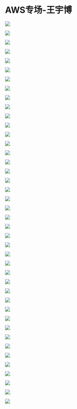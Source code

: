 # AWS专场-王宇博

![](images\091853317QfsmOm\201905130918_4.png)

![](images\091853317QfsmOm\201905130918_5.png)

![](images\091853317QfsmOm\201905130918_6.png)

![](images\091853317QfsmOm\201905130918_7.png)

![](images\091853317QfsmOm\201905130918_8.png)

![](images\091853317QfsmOm\201905130918_9.png)

![](images\091853317QfsmOm\201905130918_10.png)

![](images\091853317QfsmOm\201905130918_11.png)

![](images\091853317QfsmOm\201905130918_12.png)

![](images\091853317QfsmOm\201905130918_13.png)

![](images\091853317QfsmOm\201905130918_14.png)

![](images\091853317QfsmOm\201905130918_15.png)

![](images\091853317QfsmOm\201905130918_16.png)

![](images\091853317QfsmOm\201905130918_17.png)

![](images\091853317QfsmOm\201905130918_18.png)

![](images\091853317QfsmOm\201905130918_19.png)

![](images\091853317QfsmOm\201905130918_20.png)

![](images\091853317QfsmOm\201905130918_21.png)

![](images\091853317QfsmOm\201905130918_22.png)

![](images\091853317QfsmOm\201905130918_23.png)

![](images\091853317QfsmOm\201905130918_24.png)

![](images\091853317QfsmOm\201905130918_25.png)

![](images\091853317QfsmOm\201905130918_26.png)

![](images\091853317QfsmOm\201905130918_27.png)

![](images\091853317QfsmOm\201905130918_28.png)

![](images\091853317QfsmOm\201905130918_29.png)

![](images\091853317QfsmOm\201905130918_30.png)

![](images\091853317QfsmOm\201905130918_31.png)

![](images\091853317QfsmOm\201905130918_32.png)

![](images\091853317QfsmOm\201905130918_33.png)

![](images\091853317QfsmOm\201905130918_34.png)

![](images\091853317QfsmOm\201905130918_35.png)

![](images\091853317QfsmOm\201905130918_36.png)

![](images\091853317QfsmOm\201905130918_37.png)

![](images\091853317QfsmOm\201905130918_38.png)

![](images\091853317QfsmOm\201905130918_39.png)

![](images\091853317QfsmOm\201905130918_40.png)

![](images\091853317QfsmOm\201905130918_41.png)

![](images\091853317QfsmOm\201905130918_42.png)

![](images\091853317QfsmOm\201905130918_43.png)

![](images\091853317QfsmOm\201905130918_44.png)

![](images\091853317QfsmOm\201905130918_45.png)

